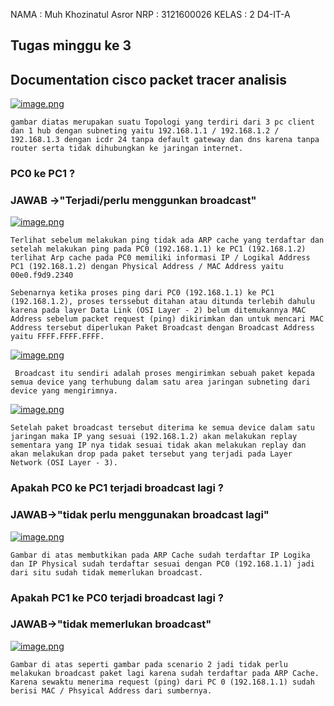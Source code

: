 NAMA : Muh Khozinatul Asror
NRP : 3121600026
KELAS : 2 D4-IT-A

## Tugas minggu ke 3
## Documentation cisco packet tracer analisis

[![image.png](https://i.postimg.cc/Znbb5qcC/image.png)](https://postimg.cc/62PJHtFX)

    gambar diatas merupakan suatu Topologi yang terdiri dari 3 pc client dan 1 hub dengan subneting yaitu 192.168.1.1 / 192.168.1.2 / 192.168.1.3 dengan icdr 24 tanpa default gateway dan dns karena tanpa router serta tidak dihubungkan ke jaringan internet.

### PC0 ke PC1 ? 
### JAWAB ->"Terjadi/perlu menggunkan broadcast"
[![image.png](https://i.postimg.cc/BQvHnTMc/image.png)](https://postimg.cc/Dmt8CXV8)

    Terlihat sebelum melakukan ping tidak ada ARP cache yang terdaftar dan setelah melakukan ping pada PC0 (192.168.1.1) ke PC1 (192.168.1.2) terlihat Arp cache pada PC0 memiliki informasi IP / Logikal Address PC1 (192.168.1.2) dengan Physical Address / MAC Address yaitu 00e0.f9d9.2340

    Sebenarnya ketika proses ping dari PC0 (192.168.1.1) ke PC1 (192.168.1.2), proses terssebut ditahan atau ditunda terlebih dahulu karena pada layer Data Link (OSI Layer - 2) belum ditemukannya MAC Address sebelum packet request (ping) dikirimkan dan untuk mencari MAC Address tersebut diperlukan Paket Broadcast dengan Broadcast Address yaitu FFFF.FFFF.FFFF.
    
[![image.png](https://i.postimg.cc/sxnMFLWQ/image.png)](https://postimg.cc/gLZz8NNm)

     Broadcast itu sendiri adalah proses mengirimkan sebuah paket kepada semua device yang terhubung dalam satu area jaringan subneting dari device yang mengirimnya.
     
[![image.png](https://i.postimg.cc/HWQGS5mm/image.png)](https://postimg.cc/238Xy139)

    Setelah paket broadcast tersebut diterima ke semua device dalam satu jaringan maka IP yang sesuai (192.168.1.2) akan melakukan replay sementara yang IP nya tidak sesuai tidak akan melakukan replay dan akan melakukan drop pada paket tersebut yang terjadi pada Layer Network (OSI Layer - 3).


### Apakah PC0 ke PC1 terjadi broadcast lagi ?
### JAWAB->"tidak perlu menggunakan broadcast lagi"
[![image.png](https://i.postimg.cc/zf0vHMdd/image.png)](https://postimg.cc/JyHM9TCJ)

    Gambar di atas membutkikan pada ARP Cache sudah terdaftar IP Logika dan IP Physical sudah terdaftar sesuai dengan PC0 (192.168.1.1) jadi dari situ sudah tidak memerlukan broadcast.

### Apakah PC1 ke PC0 terjadi broadcast lagi ?
### JAWAB->"tidak memerlukan broadcast"
[![image.png](https://i.postimg.cc/BZD8Mhtv/image.png)](https://postimg.cc/Jtr4h5Nw)

    Gambar di atas seperti gambar pada scenario 2 jadi tidak perlu melakukan broadcast paket lagi karena sudah terdaftar pada ARP Cache.
    Karena sewaktu menerima request (ping) dari PC 0 (192.168.1.1) sudah berisi MAC / Phsyical Address dari sumbernya.